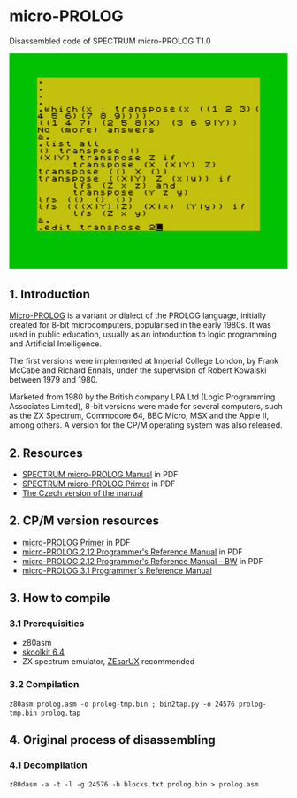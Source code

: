 # micro-PROLOG
Disassembled code of SPECTRUM micro-PROLOG T1.0

![pic1.png](pictures/Micro-PROLOG.png)

## 1. Introduction

[Micro-PROLOG](http://www.worldofspectrum.org/infoseekid.cgi?id=0008429) is a variant or dialect of the PROLOG language, initially created for 8-bit microcomputers, popularised in the early 1980s. It was used in public education, usually as an introduction to logic programming and Artificial Intelligence.

The first versions were implemented at Imperial College London, by Frank McCabe and Richard Ennals, under the supervision of Robert Kowalski between 1979 and 1980.

Marketed from 1980 by the British company LPA Ltd (Logic Programming Associates Limited), 8-bit versions were made for several computers, such as the ZX Spectrum, Commodore 64, BBC Micro, MSX and the Apple II, among others. A version for the CP/M operating system was also released.

## 2. Resources

* [SPECTRUM micro-PROLOG Manual](http://www.worldofspectrum.org/pub/sinclair/games-info/m/Micro-PROLOG.pdf) in PDF
* [SPECTRUM micro-PROLOG Primer](http://www.worldofspectrum.org/pub/sinclair/games-info/m/Micro-PROLOGPrimer.pdf) in PDF
* [The Czech version of the manual](https://sam.speccy.cz/olddocs/microprolog_use-man_cz.pdf)

## 2. CP/M version resources

* [micro-PROLOG Primer](http://oldcomputers-ddns.org/public/pub/manuals/micropro-primer.pdf) in PDF
* [micro-PROLOG 2.12 Programmer's Reference Manual](http://oldcomputers-ddns.org/public/pub/manuals/microprolog.pdf) in PDF
* [micro-PROLOG 2.12 Programmer's Reference Manual - BW](http://oldcomputers-ddns.org/public/pub/manuals/microprolog_bw.pdf) in PDF
* [micro-PROLOG 3.1 Programmer's Reference Manual](http://docplayer.net/4951997-Micro-prolog-3-1-per-gra-er-s-reference-u1-cp-m-and-msdos-versions-f-g-mccabe-k-l-clark-b-d-steel-fourth-edition.html)

## 3. How to compile

### 3.1 Prerequisities

* z80asm
* [skoolkit 6.4](https://pypi.python.org/pypi/skoolkit)
* ZX spectrum emulator, [ZEsarUX](https://github.com/chernandezba/zesarux) recommended 

### 3.2 Compilation

```
z80asm prolog.asm -o prolog-tmp.bin ; bin2tap.py -o 24576 prolog-tmp.bin prolog.tap
```

## 4. Original process of disassembling

### 4.1 Decompilation

```
z80dasm -a -t -l -g 24576 -b blocks.txt prolog.bin > prolog.asm
```

